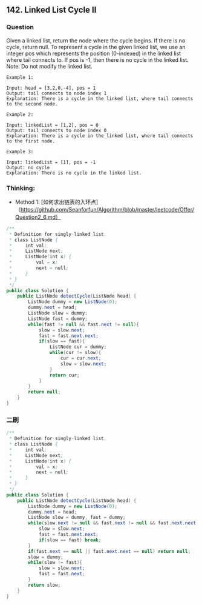 ## 142. Linked List Cycle II

### Question
Given a linked list, return the node where the cycle begins. If there is no cycle, return null.
To represent a cycle in the given linked list, we use an integer pos which represents the position (0-indexed) in the linked list where tail connects to. If pos is -1, then there is no cycle in the linked list.
Note: Do not modify the linked list.

```
Example 1:

Input: head = [3,2,0,-4], pos = 1
Output: tail connects to node index 1
Explanation: There is a cycle in the linked list, where tail connects to the second node.

Example 2:

Input: linkedList = [1,2], pos = 0
Output: tail connects to node index 0
Explanation: There is a cycle in the linked list, where tail connects to the first node.

Example 3:

Input: linkedList = [1], pos = -1
Output: no cycle
Explanation: There is no cycle in the linked list.
```

### Thinking:
* Method 1: [如何求出链表的入环点]（https://github.com/Seanforfun/Algorithm/blob/master/leetcode/Offer/Question2_6.md）

```Java
/**
 * Definition for singly-linked list.
 * class ListNode {
 *     int val;
 *     ListNode next;
 *     ListNode(int x) {
 *         val = x;
 *         next = null;
 *     }
 * }
 */
public class Solution {
    public ListNode detectCycle(ListNode head) {
        ListNode dummy = new ListNode(0);
        dummy.next = head;
        ListNode slow = dummy;
        ListNode fast = dummy;
        while(fast != null && fast.next != null){
            slow = slow.next;
            fast = fast.next.next;
            if(slow == fast){
                ListNode cur = dummy;
                while(cur != slow){
                    cur = cur.next;
                    slow = slow.next;
                }
                return cur;
            }
        }
        return null;
    }
}
```

### 二刷
```Java
/**
 * Definition for singly-linked list.
 * class ListNode {
 *     int val;
 *     ListNode next;
 *     ListNode(int x) {
 *         val = x;
 *         next = null;
 *     }
 * }
 */
public class Solution {
    public ListNode detectCycle(ListNode head) {
        ListNode dummy = new ListNode(0);
        dummy.next = head;
        ListNode slow = dummy, fast = dummy;
        while(slow.next != null && fast.next != null && fast.next.next != null){
            slow = slow.next;
            fast = fast.next.next;
            if(slow == fast) break;
        }
        if(fast.next == null || fast.next.next == null) return null;
        slow = dummy;
        while(slow != fast){
            slow = slow.next;
            fast = fast.next;
        }
        return slow;
    }
}
```
